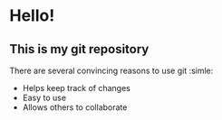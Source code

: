 # Hello!

## This is my git repository

There are several convincing reasons to use git :simle:

- Helps keep track of changes
- Easy to use
- Allows others to collaborate
